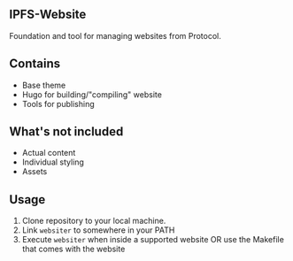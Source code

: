 ## IPFS-Website

Foundation and tool for managing websites from Protocol.

## Contains

* Base theme
* Hugo for building/"compiling" website
* Tools for publishing

## What's not included

* Actual content
* Individual styling
* Assets

## Usage

1. Clone repository to your local machine.
2. Link `websiter` to somewhere in your PATH
3. Execute `websiter` when inside a supported website OR use the Makefile that comes with the website
